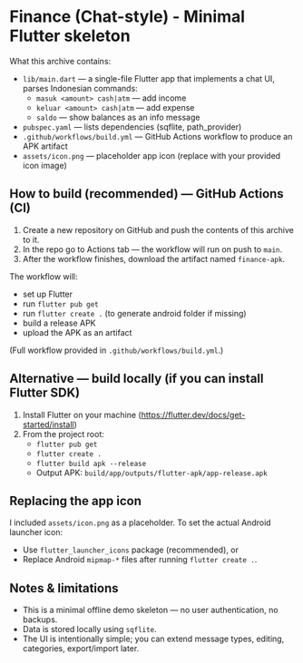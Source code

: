 # Finance (Chat-style) - Minimal Flutter skeleton

What this archive contains:
- `lib/main.dart` — a single-file Flutter app that implements a chat UI, parses Indonesian commands:
  - `masuk <amount> cash|atm` — add income
  - `keluar <amount> cash|atm` — add expense
  - `saldo` — show balances as an info message
- `pubspec.yaml` — lists dependencies (sqflite, path_provider)
- `.github/workflows/build.yml` — GitHub Actions workflow to produce an APK artifact
- `assets/icon.png` — placeholder app icon (replace with your provided icon image)

## How to build (recommended) — GitHub Actions (CI)

1. Create a new repository on GitHub and push the contents of this archive to it.
2. In the repo go to Actions tab — the workflow will run on push to `main`.
3. After the workflow finishes, download the artifact named `finance-apk`.

The workflow will:
- set up Flutter
- run `flutter pub get`
- run `flutter create .` (to generate android folder if missing)
- build a release APK
- upload the APK as an artifact

(Full workflow provided in `.github/workflows/build.yml`.)

## Alternative — build locally (if you can install Flutter SDK)

1. Install Flutter on your machine (https://flutter.dev/docs/get-started/install)
2. From the project root:
   - `flutter pub get`
   - `flutter create .`
   - `flutter build apk --release`
   - Output APK: `build/app/outputs/flutter-apk/app-release.apk`

## Replacing the app icon

I included `assets/icon.png` as a placeholder. To set the actual Android launcher icon:
- Use `flutter_launcher_icons` package (recommended), or
- Replace Android `mipmap-*` files after running `flutter create .`.

## Notes & limitations
- This is a minimal offline demo skeleton — no user authentication, no backups.
- Data is stored locally using `sqflite`.
- The UI is intentionally simple; you can extend message types, editing, categories, export/import later.

